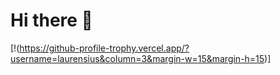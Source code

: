 # Hi there 👋
[!(https://github-profile-trophy.vercel.app/?username=laurensius&column=3&margin-w=15&margin-h=15)]
